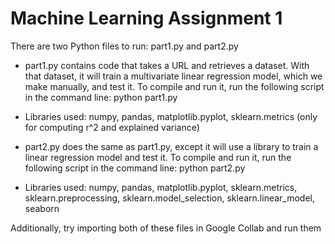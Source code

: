# Machine Learning Assignment 1
There are two Python files to run: part1.py and part2.py

- part1.py contains code that takes a URL and retrieves a dataset. With that dataset, it will train a multivariate linear regression model, which we make manually, and test it. To compile and run it, run the following script in the command line: python part1.py
- Libraries used: numpy, pandas, matplotlib.pyplot, sklearn.metrics (only for computing r^2 and explained variance)

- part2.py does the same as part1.py, except it will use a library to train a linear regression model and test it. To compile and run it, run the following script in the command line: python part2.py
- Libraries used: numpy, pandas, matplotlib.pyplot, sklearn.metrics, sklearn.preprocessing, sklearn.model_selection, sklearn.linear_model, seaborn

Additionally, try importing both of these files in Google Collab and run them
